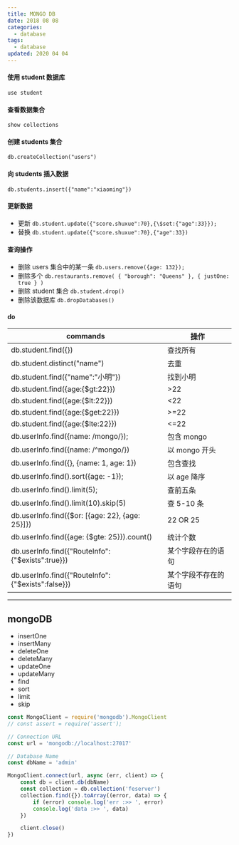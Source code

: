```yaml
---
title: MONGO DB
date: 2018 08 08
categories:
  - database
tags:
  - database
updated: 2020 04 04
---
```


#### 使用 student 数据库

`use student`

#### 查看数据集合

`show collections`

#### 创建 students 集合

`db.createCollection("users")`

#### 向 students 插入数据

`db.students.insert({"name":"xiaoming"})`

#### 更新数据

- 更新
  `db.student.update({"score.shuxue":70},{\$set:{"age":33}});`
- 替换
  `db.student.update({"score.shuxue":70},{"age":33})`

#### 查询操作

- 删除 users 集合中的某一条
  `db.users.remove({age: 132});`
- 删除多个
  `db.restaurants.remove( { "borough": "Queens" }, { justOne: true } )`
- 删除 student 集合
  `db.student.drop()`
- 删除该数据库
  `db.dropDatabases()`

#### do

| commands                                           | 操作                 |
| -------------------------------------------------- | -------------------- |
| db.student.find({})                                | 查找所有             |
| db.student.distinct("name")                        | 去重                 |
| db.student.find({"name":"小明"})                   | 找到小明             |
| db.student.find({age:{\$gt:22}})                   | >22                  |
| db.student.find({age:{\$lt:22}})                   | <22                  |
| db.student.find({age:{\$get:22}})                  | >=22                 |
| db.student.find({age:{\$lte:22}})                  | <=22                 |
| db.userInfo.find({name: /mongo/});                 | 包含 mongo           |
| db.userInfo.find({name: /^mongo/})                 | 以 mongo 开头        |
| db.userInfo.find({}, {name: 1, age: 1})            | 包含查找             |
| db.userInfo.find().sort({age: -1});                | 以 age 降序          |
| db.userInfo.find().limit(5);                       | 查前五条             |
| db.userInfo.find().limit(10).skip(5)               | 查 5-10 条           |
| db.userInfo.find({\$or: [{age: 22}, {age: 25}]})   | 22 OR 25             |
| db.userInfo.find({age: {\$gte: 25}}).count()       | 统计个数             |
| db.userInfo.find({"RouteInfo":{"\$exists":true}})  | 某个字段存在的语句   |
| db.userInfo.find({"RouteInfo":{"\$exists":false}}) | 某个字段不存在的语句 |

---

## mongoDB

- insertOne
- insertMany
- deleteOne
- deleteMany
- updateOne
- updateMany
- find
- sort
- limit
- skip

```js
const MongoClient = require('mongodb').MongoClient
// const assert = require('assert');

// Connection URL
const url = 'mongodb://localhost:27017'

// Database Name
const dbName = 'admin'

MongoClient.connect(url, async (err, client) => {
	const db = client.db(dbName)
	const collection = db.collection('feserver')
	collection.find({}).toArray((error, data) => {
		if (error) console.log('err :>> ', error)
		console.log('data :>> ', data)
	})

	client.close()
})
```
